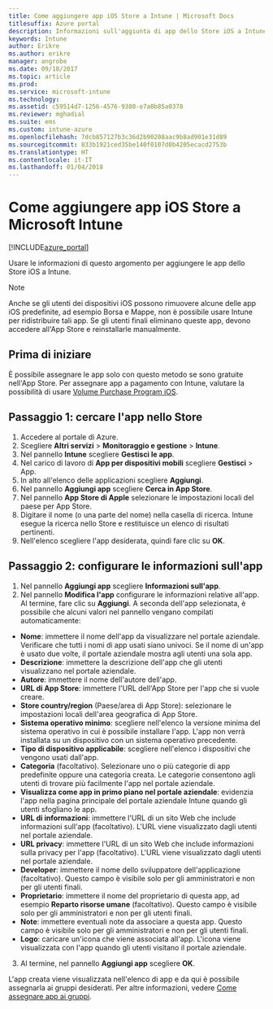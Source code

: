 ```yaml
---
title: Come aggiungere app iOS Store a Intune | Microsoft Docs
titlesuffix: Azure portal
description: Informazioni sull'aggiunta di app dello Store iOS a Intune."
keywords: Intune
author: Erikre
ms.author: erikre
manager: angrobe
ms.date: 09/18/2017
ms.topic: article
ms.prod: 
ms.service: microsoft-intune
ms.technology: 
ms.assetid: c59514d7-1256-4576-9380-e7a0b85a0378
ms.reviewer: mghadial
ms.suite: ems
ms.custom: intune-azure
ms.openlocfilehash: 7dcb857127b3c36d2b90208aac9b8ad901e31d89
ms.sourcegitcommit: 833b1921ced35be140f0107d0b4205ecacd2753b
ms.translationtype: HT
ms.contentlocale: it-IT
ms.lasthandoff: 01/04/2018
---
```

# <a name="how-to-add-ios-store-apps-to-microsoft-intune"></a>Come aggiungere app iOS Store a Microsoft Intune

[!INCLUDE[azure_portal](./includes/azure_portal.md)]


Usare le informazioni di questo argomento per aggiungere le app dello Store iOS a Intune.

>[!NOTE]
>Anche se gli utenti dei dispositivi iOS possono rimuovere alcune delle app iOS predefinite, ad esempio Borsa e Mappe, non è possibile usare Intune per ridistribuire tali app. Se gli utenti finali eliminano queste app, devono accedere all'App Store e reinstallarle manualmente.

## <a name="before-you-start"></a>Prima di iniziare

È possibile assegnare le app solo con questo metodo se sono gratuite nell'App Store. Per assegnare app a pagamento con Intune, valutare la possibilità di usare [Volume Purchase Program iOS](vpp-apps-ios.md).


## <a name="step-1---search-for-the-app-in-the-store"></a>Passaggio 1: cercare l'app nello Store

1. Accedere al portale di Azure.
2. Scegliere **Altri servizi** > **Monitoraggio e gestione** > **Intune**.
3. Nel pannello **Intune** scegliere **Gestisci le app**.
4. Nel carico di lavoro di **App per dispositivi mobili** scegliere **Gestisci** > App.
5. In alto all'elenco delle applicazioni scegliere **Aggiungi**.
6. Nel pannello **Aggiungi app** scegliere **Cerca in App Store**.
7. Nel pannello **App Store di Apple** selezionare le impostazioni locali del paese per App Store.
8. Digitare il nome (o una parte del nome) nella casella di ricerca. Intune esegue la ricerca nello Store e restituisce un elenco di risultati pertinenti.
9. Nell'elenco scegliere l'app desiderata, quindi fare clic su **OK**.

## <a name="step-2---configure-app-information"></a>Passaggio 2: configurare le informazioni sull'app

1. Nel pannello **Aggiungi app** scegliere **Informazioni sull'app**.
2. Nel pannello **Modifica l'app** configurare le informazioni relative all'app. Al termine, fare clic su **Aggiungi**. A seconda dell'app selezionata, è possibile che alcuni valori nel pannello vengano compilati automaticamente:
- **Nome**: immettere il nome dell'app da visualizzare nel portale aziendale. Verificare che tutti i nomi di app usati siano univoci. Se il nome di un'app è usato due volte, il portale aziendale mostra agli utenti una sola app.
- **Descrizione**: immettere la descrizione dell'app che gli utenti visualizzano nel portale aziendale.
- **Autore**: immettere il nome dell'autore dell'app.
- **URL di App Store**: immettere l'URL dell'App Store per l'app che si vuole creare.
- **Store country/region** (Paese/area di App Store): selezionare le impostazioni locali dell'area geografica di App Store.
- **Sistema operativo minimo**: scegliere nell'elenco la versione minima del sistema operativo in cui è possibile installare l'app. L'app non verrà installata su un dispositivo con un sistema operativo precedente.
- **Tipo di dispositivo applicabile**: scegliere nell'elenco i dispositivi che vengono usati dall'app.
- **Categoria** (facoltativo). Selezionare uno o più categorie di app predefinite oppure una categoria creata. Le categorie consentono agli utenti di trovare più facilmente l'app nel portale aziendale.
- **Visualizza come app in primo piano nel portale aziendale**: evidenzia l'app nella pagina principale del portale aziendale Intune quando gli utenti sfogliano le app.
- **URL di informazioni**: immettere l'URL di un sito Web che include informazioni sull'app (facoltativo). L'URL viene visualizzato dagli utenti nel portale aziendale.
- **URL privacy**: immettere l'URL di un sito Web che include informazioni sulla privacy per l'app (facoltativo). L'URL viene visualizzato dagli utenti nel portale aziendale.
- **Developer**: immettere il nome dello sviluppatore dell'applicazione (facoltativo). Questo campo è visibile solo per gli amministratori e non per gli utenti finali.
- **Proprietario**: immettere il nome del proprietario di questa app, ad esempio **Reparto risorse umane** (facoltativo).  Questo campo è visibile solo per gli amministratori e non per gli utenti finali.
- **Note**: immettere eventuali note da associare a questa app. Questo campo è visibile solo per gli amministratori e non per gli utenti finali.
- **Logo**: caricare un'icona che viene associata all'app. L'icona viene visualizzata con l'app quando gli utenti visitano il portale aziendale.
3. Al termine, nel pannello **Aggiungi app** scegliere **OK**.

L'app creata viene visualizzata nell'elenco di app e da qui è possibile assegnarla ai gruppi desiderati. Per altre informazioni, vedere [Come assegnare app ai gruppi](apps-deploy.md).
